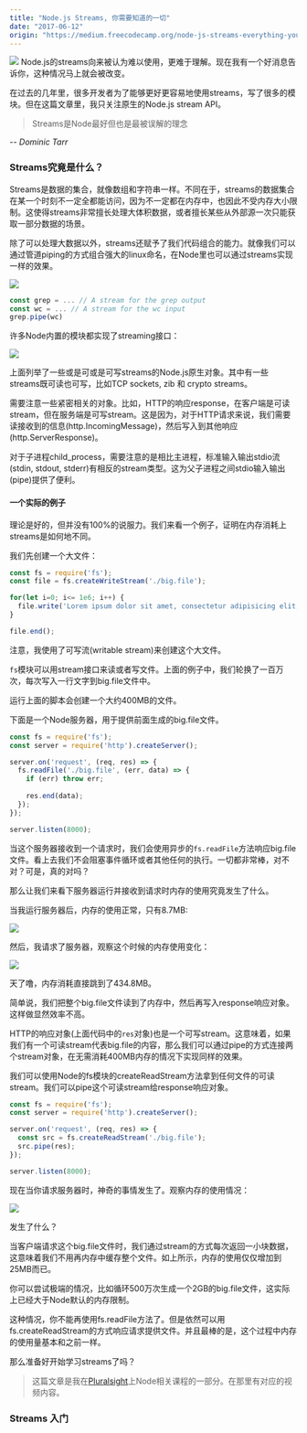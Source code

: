 ```yaml
---
title: "Node.js Streams, 你需要知道的一切"
date: "2017-06-12"
origin: "https://medium.freecodecamp.org/node-js-streams-everything-you-need-to-know-c9141306be93"
---
```



![](https://chuguan.me/static/stream.jpeg)
Node.js的streams向来被认为难以使用，更难于理解。现在我有一个好消息告诉你，这种情况马上就会被改变。

在过去的几年里，很多开发者为了能够更好更容易地使用streams，写了很多的模块。但在这篇文章里，我只关注原生的Node.js stream API。

> Streams是Node最好但也是最被误解的理念

-- *Dominic Tarr*


### Streams究竟是什么？

Streams是数据的集合，就像数组和字符串一样。不同在于，streams的数据集合在某一个时刻不一定全都能访问，因为不一定都在内存中，也因此不受内存大小限制。这使得streams非常擅长处理大体积数据，或者擅长某些从外部源一次只能获取一部分数据的场景。

除了可以处理大数据以外，streams还赋予了我们代码组合的能力。就像我们可以通过管道piping的方式组合强大的linux命名，在Node里也可以通过streams实现一样的效果。

![](https://chuguan.me/static/stream-01.png)

```javascript
const grep = ... // A stream for the grep output
const wc = ... // A stream for the wc input
grep.pipe(wc)
```

许多Node内置的模块都实现了streaming接口：

![](https://chuguan.me/static/stream-02.png)

上面列举了一些或是可或是可写streams的Node.js原生对象。其中有一些streams既可读也可写，比如TCP sockets, zib 和 crypto streams。

需要注意一些紧密相关的对象。比如，HTTP的响应response，在客户端是可读stream，但在服务端是可写stream。这是因为，对于HTTP请求来说，我们需要读接收到的信息(http.IncomingMessage)，然后写入到其他响应(http.ServerResponse)。

对于子进程child_process，需要注意的是相比主进程，标准输入输出stdio流(stdin, stdout, stderr)有相反的stream类型。这为父子进程之间stdio输入输出(pipe)提供了便利。

#### 一个实际的例子

理论是好的，但并没有100%的说服力。我们来看一个例子，证明在内存消耗上streams是如何地不同。

我们先创建一个大文件：

```javascript
const fs = require('fs');
const file = fs.createWriteStream('./big.file');

for(let i=0; i<= 1e6; i++) {
  file.write('Lorem ipsum dolor sit amet, consectetur adipisicing elit, sed do eiusmod tempor incididunt ut labore et dolore magna aliqua. Ut enim ad minim veniam, quis nostrud exercitation ullamco laboris nisi ut aliquip ex ea commodo consequat. Duis aute irure dolor in reprehenderit in voluptate velit esse cillum dolore eu fugiat nulla pariatur. Excepteur sint occaecat cupidatat non proident, sunt in culpa qui officia deserunt mollit anim id est laborum.\n');
}

file.end();
```

注意，我使用了可写流(writable stream)来创建这个大文件。

`fs`模块可以用stream接口来读或者写文件。上面的例子中，我们轮换了一百万次，每次写入一行文字到big.file文件中。

运行上面的脚本会创建一个大约400MB的文件。

下面是一个Node服务器，用于提供前面生成的big.file文件。

```javascript
const fs = require('fs');
const server = require('http').createServer();

server.on('request', (req, res) => {
  fs.readFile('./big.file', (err, data) => {
    if (err) throw err;
  
    res.end(data);
  });
});

server.listen(8000);
```

当这个服务器接收到一个请求时，我们会使用异步的`fs.readFile`方法响应big.file文件。看上去我们不会阻塞事件循环或者其他任何的执行。一切都非常棒，对不对？可是，真的对吗？

那么让我们来看下服务器运行并接收到请求时内存的使用究竟发生了什么。

当我运行服务器后，内存的使用正常，只有8.7MB:

![](https://chuguan.me/static/stream-03.png)

然后，我请求了服务器，观察这个时候的内存使用变化：

![](https://chuguan.me/static/stream-04.gif)

天了噜，内存消耗直接跳到了434.8MB。

简单说，我们把整个big.file文件读到了内存中，然后再写入response响应对象。这样做显然效率不高。

HTTP的响应对象(上面代码中的`res`对象)也是一个可写stream。这意味着，如果我们有一个可读stream代表big.file的内容，那么我们可以通过pipe的方式连接两个stream对象，在无需消耗400MB内存的情况下实现同样的效果。

我们可以使用Node的fs模块的createReadStream方法拿到任何文件的可读stream。我们可以pipe这个可读stream给response响应对象。

```javascript
const fs = require('fs');
const server = require('http').createServer();

server.on('request', (req, res) => {
  const src = fs.createReadStream('./big.file');
  src.pipe(res);
});

server.listen(8000);
```

现在当你请求服务器时，神奇的事情发生了。观察内存的使用情况：

![](https://chuguan.me/static/stream-05.gif)


发生了什么？

当客户端请求这个big.file文件时，我们通过stream的方式每次返回一小块数据，这意味着我们不用再内存中缓存整个文件。如上所示，内存的使用仅仅增加到25MB而已。

你可以尝试极端的情况，比如循环500万次生成一个2GB的big.file文件，这实际上已经大于Node默认的内存限制。

这种情况，你不能再使用fs.readFile方法了。但是依然可以用fs.createReadStream的方式响应请求提供文件。并且最棒的是，这个过程中内存的使用量基本和之前一样。

那么准备好开始学习streams了吗？

> 这篇文章是我在[Pluralsight](https://www.pluralsight.com/courses/nodejs-advanced)上Node相关课程的一部分。在那里有对应的视频内容。

### Streams 入门


